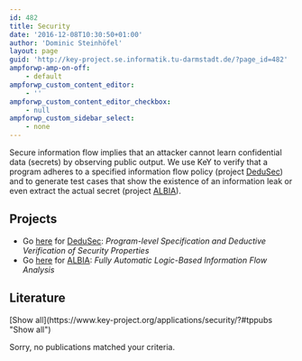 ```yaml
---
id: 482
title: Security
date: '2016-12-08T10:30:50+01:00'
author: 'Dominic Steinhöfel'
layout: page
guid: 'http://key-project.se.informatik.tu-darmstadt.de/?page_id=482'
ampforwp-amp-on-off:
    - default
ampforwp_custom_content_editor:
    - ''
ampforwp_custom_content_editor_checkbox:
    - null
ampforwp_custom_sidebar_select:
    - none
---
```


Secure information flow implies that an attacker cannot learn confidential data (secrets) by observing public output. We use KeY to verify that a program adheres to a specified information flow policy (project [DeduSec](http://i12www.ira.uka.de/key/DeduSec)) and to generate test cases that show the existence of an information leak or even extract the actual secret (project [ALBIA](https://www.se.tu-darmstadt.de/research/projects/albia/download/exploit-generation-tool/)).

##  Projects 

- Go [here](http://i12www.ira.uka.de/key/DeduSec) for [DeduSec](http://i12www.ira.uka.de/key/DeduSec): *Program-level Specification and Deductive Verification of Security Properties*
- Go [here](https://www.se.tu-darmstadt.de/research/projects/albia/download/exploit-generation-tool/) for [ALBIA](https://www.se.tu-darmstadt.de/research/projects/albia/download/exploit-generation-tool/): *Fully Automatic Logic-Based Information Flow Analysis*
 
## Literature

<div class="teachpress_pub_list"><form method="get" name="tppublistform"><a id="tppubs" name="tppubs"></a>[Show all](https://www.key-project.org/applications/security/?#tppubs "Show all")

</form><div class="teachpress_message_error">Sorry, no publications matched your criteria.

</div></div>